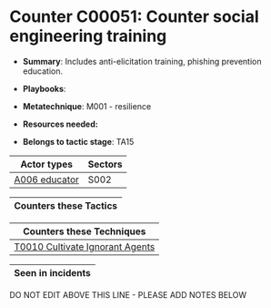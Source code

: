 # Counter C00051: Counter social engineering training

* **Summary**: Includes anti-elicitation training, phishing prevention education. 

* **Playbooks**: 

* **Metatechnique**: M001 - resilience

* **Resources needed:** 

* **Belongs to tactic stage**: TA15


| Actor types | Sectors |
| ----------- | ------- |
| [A006 educator](../../generated_pages/actortypes/A006.md) | S002 |



| Counters these Tactics |
| ---------------------- |



| Counters these Techniques |
| ------------------------- |
| [T0010 Cultivate Ignorant Agents](../../generated_pages/techniques/T0010.md) |



| Seen in incidents |
| ----------------- |


DO NOT EDIT ABOVE THIS LINE - PLEASE ADD NOTES BELOW